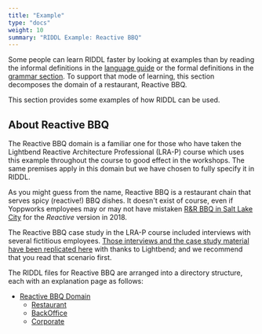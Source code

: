 ```yaml
---
title: "Example"
type: "docs"
weight: 10
summary: "RIDDL Example: Reactive BBQ"
---
```


Some people can learn RIDDL faster by looking at examples than by reading 
the informal definitions in the [language guide](../language) or the 
formal definitions in the [grammar section](../grammar). To support that 
mode of learning, this section decomposes the domain of a restaurant, 
Reactive BBQ. 

This section provides some examples of how RIDDL can be used.

## About Reactive BBQ
The Reactive BBQ domain is a familiar one for those who have taken the  
Lightbend Reactive Architecture Professional (LRA-P) course which uses this 
example throughout the course to good effect in the workshops. The same premises 
apply in this domain but we have chosen to fully specify it in RIDDL.

As you might guess from the name, Reactive BBQ is a restaurant chain that 
serves spicy (reactive!) BBQ dishes.  It doesn't exist of course, even if 
Yoppworks employees may or may not have mistaken 
[R&R BBQ in Salt Lake City](https://randrbbq.com/) for the _Reactive_ 
version in 2018.

The Reactive BBQ case study in the LRA-P course included interviews with several 
fictitious employees. [Those interviews and the case study material have been 
replicated here](scenario) with thanks to Lightbend; and we recommend that 
you read that scenario first.

The RIDDL files for Reactive BBQ are arranged into a directory structure, 
each with an explanation page as follows:

- [Reactive BBQ Domain](reactivebbq)
    - [Restaurant](restaurant)
    - [BackOffice](backoffice)
    - [Corporate](corporate)
